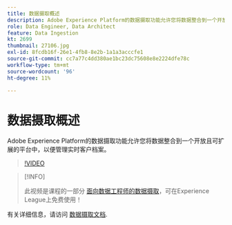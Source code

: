 ```yaml
---
title: 数据摄取概述
description: Adobe Experience Platform的数据摄取功能允许您将数据整合到一个开放且可扩展的平台中，以管理统一的用户档案。
role: Data Engineer, Data Architect
feature: Data Ingestion
kt: 2699
thumbnail: 27106.jpg
exl-id: 8fcdb16f-26e1-4fb8-8e2b-1a1a3acccfe1
source-git-commit: cc7a77c4dd380ae1bc23dc75608e8e2224dfe78c
workflow-type: tm+mt
source-wordcount: '96'
ht-degree: 11%

---
```


# 数据摄取概述

Adobe Experience Platform的数据摄取功能允许您将数据整合到一个开放且可扩展的平台中，以便管理实时客户档案。

>[!VIDEO](https://video.tv.adobe.com/v/27106?quality=12&learn=on)

>[!INFO]
>
> 此视频是课程的一部分 [面向数据工程师的数据摄取](https://experienceleague.adobe.com/?lang=zh-Hans?recommended=ExperiencePlatform-D-1-2020.1.dataingestion)，可在Experience League上免费使用！

有关详细信息，请访问 [数据摄取文档](https://experienceleague.adobe.com/docs/experience-platform/ingestion/home.html?lang=zh-Hans).
